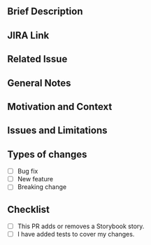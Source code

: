## Brief Description

<!--- Describe your changes in detail -->

## JIRA Link

<!--- Please add JIRA ticket link here. -->

## Related Issue

## General Notes

## Motivation and Context

<!--- Why is this change required? What problem does it solve? -->

## Issues and Limitations

## Types of changes

- [ ] Bug fix
- [ ] New feature
- [ ] Breaking change

## Checklist

- [ ] This PR adds or removes a Storybook story.
- [ ] I have added tests to cover my changes.
